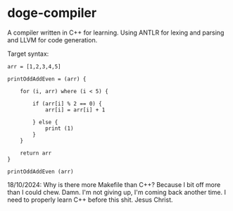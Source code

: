 # doge-compiler

A compiler written in C++ for learning. Using ANTLR for lexing and parsing and LLVM for code generation.

Target syntax:
```
arr = [1,2,3,4,5]

printOddAddEven = (arr) {
    
    for (i, arr) where (i < 5) {
        
        if (arr[i] % 2 == 0) {
            arr[i] = arr[i] + 1

        } else {
            print (1)   
        }
    }

    return arr
}

printOddAddEven (arr)
```

18/10/2024: Why is there more Makefile than C++? Because I bit off more than I could chew. Damn. I'm not giving up, I'm coming back another time. I need to properly learn C++ before this shit. Jesus Christ.


